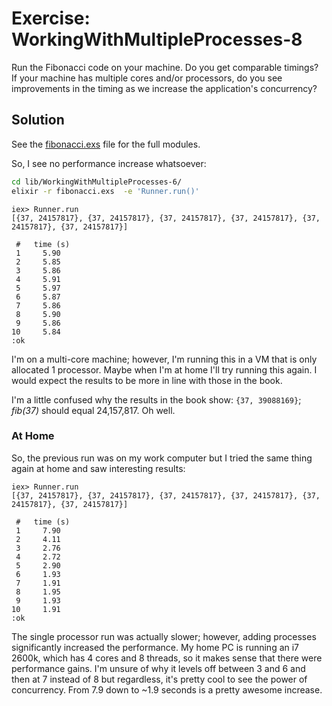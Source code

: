 # Exercise: WorkingWithMultipleProcesses-8

Run the Fibonacci code on your machine. Do you get comparable timings? If your machine has multiple cores and/or processors, do you see improvements in the timing as we increase the application's concurrency?

## Solution

See the [fibonacci.exs](./fibonacci.exs) file for the full modules.

So, I see no performance increase whatsoever:

```bash
cd lib/WorkingWithMultipleProcesses-6/
elixir -r fibonacci.exs  -e 'Runner.run()'
```

```zzz
iex> Runner.run
[{37, 24157817}, {37, 24157817}, {37, 24157817}, {37, 24157817}, {37, 24157817}, {37, 24157817}]

 #   time (s)
 1     5.90
 2     5.85
 3     5.86
 4     5.91
 5     5.97
 6     5.87
 7     5.86
 8     5.90
 9     5.86
10     5.84
:ok
```

I'm on a multi-core machine; however, I'm running this in a VM that is only allocated 1 processor. Maybe when I'm at home I'll try running this again. I would expect the results to be more in line with those in the book.

I'm a little confused why the results in the book show: `{37, 39088169}`; _fib(37)_ should equal 24,157,817. Oh well.

### At Home

So, the previous run was on my work computer but I tried the same thing again at home and saw interesting results:

```
iex> Runner.run
[{37, 24157817}, {37, 24157817}, {37, 24157817}, {37, 24157817}, {37, 24157817}, {37, 24157817}]

 #   time (s)
 1     7.90
 2     4.11
 3     2.76
 4     2.72
 5     2.90
 6     1.93
 7     1.91
 8     1.95
 9     1.93
10     1.91
:ok
```

The single processor run was actually slower; however, adding processes significantly increased the performance. My home PC is running an i7 2600k, which has 4 cores and 8 threads, so it makes sense that there were performance gains. I'm unsure of why it levels off between 3 and 6 and then at 7 instead of 8 but regardless, it's pretty cool to see the power of concurrency. From 7.9 down to ~1.9 seconds is a pretty awesome increase.
